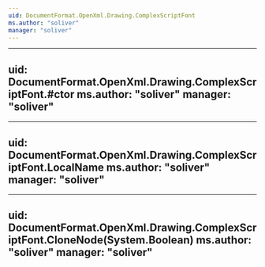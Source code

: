 ```yaml
---
uid: DocumentFormat.OpenXml.Drawing.ComplexScriptFont
ms.author: "soliver"
manager: "soliver"
---
```


---
uid: DocumentFormat.OpenXml.Drawing.ComplexScriptFont.#ctor
ms.author: "soliver"
manager: "soliver"
---

---
uid: DocumentFormat.OpenXml.Drawing.ComplexScriptFont.LocalName
ms.author: "soliver"
manager: "soliver"
---

---
uid: DocumentFormat.OpenXml.Drawing.ComplexScriptFont.CloneNode(System.Boolean)
ms.author: "soliver"
manager: "soliver"
---
